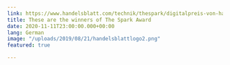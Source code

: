 ```yaml
---
link: https://www.handelsblatt.com/technik/thespark/digitalpreis-von-handelsblatt-und-mckinsey-platz-3-wunder-mobility-software-fuer-die-verkehrswende/26617648-4.html?ticket=ST-3083898-DE5wDlMnj1pnhfmM6lE5-ap5
title: These are the winners of The Spark Award
date: 2020-11-11T23:00:00.000+00:00
lang: German
image: "/uploads/2019/08/21/handelsblattlogo2.png"
featured: true

---
```

